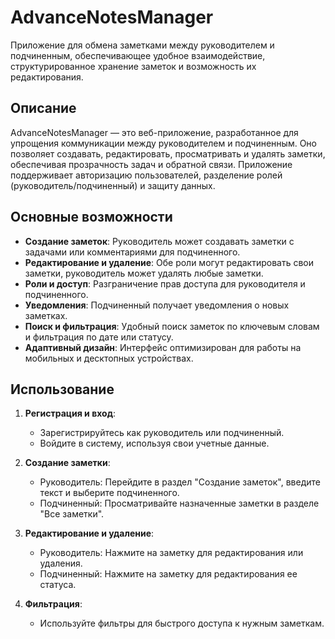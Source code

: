 # AdvanceNotesManager

Приложение для обмена заметками между руководителем и подчиненным, обеспечивающее удобное взаимодействие, структурированное хранение заметок и возможность их редактирования.

## Описание

AdvanceNotesManager — это веб-приложение, разработанное для упрощения коммуникации между руководителем и подчиненным. Оно позволяет создавать, редактировать, просматривать и удалять заметки, обеспечивая прозрачность задач и обратной связи. Приложение поддерживает авторизацию пользователей, разделение ролей (руководитель/подчиненный) и защиту данных.

## Основные возможности

- **Создание заметок**: Руководитель может создавать заметки с задачами или комментариями для подчиненного.
- **Редактирование и удаление**: Обе роли могут редактировать свои заметки, руководитель может удалять любые заметки.
- **Роли и доступ**: Разграничение прав доступа для руководителя и подчиненного.
- **Уведомления**: Подчиненный получает уведомления о новых заметках.
- **Поиск и фильтрация**: Удобный поиск заметок по ключевым словам и фильтрация по дате или статусу.
- **Адаптивный дизайн**: Интерфейс оптимизирован для работы на мобильных и десктопных устройствах.

## Использование

1. **Регистрация и вход**:
   - Зарегистрируйтесь как руководитель или подчиненный.
   - Войдите в систему, используя свои учетные данные.

2. **Создание заметки**:
   - Руководитель: Перейдите в раздел "Создание заметок", введите текст и выберите подчиненного.
   - Подчиненный: Просматривайте назначенные заметки в разделе "Все заметки".

3. **Редактирование и удаление**:
   - Руководитель: Нажмите на заметку для редактирования или удаления.
   - Подчиненный: Нажмите на заметку для редактирования ее статуса.

4. **Фильтрация**:
   - Используйте фильтры для быстрого доступа к нужным заметкам.
